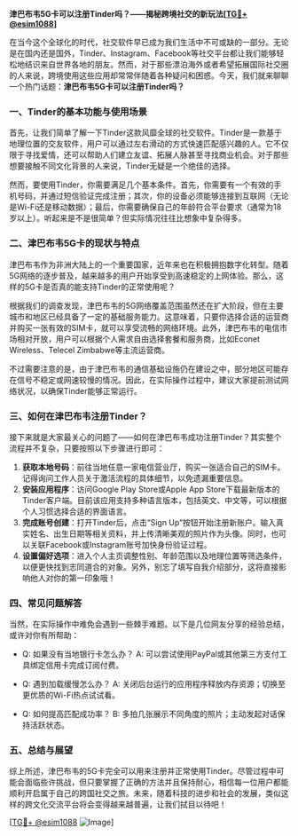 **津巴布韦5G卡可以注册Tinder吗？——揭秘跨境社交的新玩法[[TG💪+ @esim1088](https://t.me/s/esim1088)]**

在当今这个全球化的时代，社交软件早已成为我们生活中不可或缺的一部分。无论是在国内还是国外，Tinder、Instagram、Facebook等社交平台都让我们能够轻松地结识来自世界各地的朋友。然而，对于那些漂泊海外或者希望拓展国际社交圈的人来说，跨境使用这些应用却常常伴随着各种疑问和困惑。今天，我们就来聊聊一个热门话题：**津巴布韦5G卡可以注册Tinder吗？**

### 一、Tinder的基本功能与使用场景

首先，让我们简单了解一下Tinder这款风靡全球的社交软件。Tinder是一款基于地理位置的交友软件，用户可以通过左右滑动的方式快速匹配感兴趣的人。它不仅限于寻找爱情，还可以帮助人们建立友谊、拓展人脉甚至寻找商业机会。对于那些想要接触不同文化背景的人来说，Tinder无疑是一个绝佳的选择。

然而，要使用Tinder，你需要满足几个基本条件。首先，你需要有一个有效的手机号码，并通过短信验证完成注册；其次，你的设备必须能够连接到互联网（无论是Wi-Fi还是移动数据）；最后，你需要确保自己的年龄符合平台要求（通常为18岁以上）。听起来是不是很简单？但实际情况往往比想象中复杂得多。

### 二、津巴布韦5G卡的现状与特点

津巴布韦作为非洲大陆上的一个重要国家，近年来也在积极拥抱数字化转型。随着5G网络的逐步普及，越来越多的用户开始享受到高速稳定的上网体验。那么，这样的5G卡是否真的能支持Tinder的正常使用呢？

根据我们的调查发现，津巴布韦的5G网络覆盖范围虽然还在扩大阶段，但在主要城市和地区已经具备了一定的基础服务能力。这意味着，只要你选择合适的运营商并购买一张有效的SIM卡，就可以享受流畅的网络环境。此外，津巴布韦的电信市场相对开放，用户可以根据个人需求自由选择套餐和服务商，比如Econet Wireless、Telecel Zimbabwe等主流运营商。

不过需要注意的是，由于津巴布韦的通信基础设施仍在建设之中，部分地区可能存在信号不稳定或网速较慢的情况。因此，在实际操作过程中，建议大家提前测试网络状况，以确保Tinder能够正常运行。

### 三、如何在津巴布韦注册Tinder？

接下来就是大家最关心的问题了——如何在津巴布韦成功注册Tinder？其实整个流程并不复杂，只要按照以下步骤进行即可：

1. **获取本地号码**：前往当地任意一家电信营业厅，购买一张适合自己的SIM卡。记得询问工作人员关于激活流程的具体细节，以免遗漏重要信息。
2. **安装应用程序**：访问Google Play Store或Apple App Store下载最新版本的Tinder客户端。目前该应用支持多种语言版本，包括英文、中文等，可以根据个人习惯选择合适的界面语言。
3. **完成账号创建**：打开Tinder后，点击“Sign Up”按钮开始注册新账户。输入真实姓名、出生日期等相关资料，并上传清晰美观的照片作为头像。同时，也可以关联Facebook或Instagram账号加快身份验证过程。
4. **设置偏好选项**：进入个人主页调整性别、年龄范围以及地理位置等筛选条件，以便更快找到志同道合的对象。另外，别忘了填写自我介绍部分，这将直接影响他人对你的第一印象哦！

### 四、常见问题解答

当然，在实际操作中难免会遇到一些棘手难题。以下是几位网友分享的经验总结，或许对你有所帮助：

- Q: 如果没有当地银行卡怎么办？
  A: 可以尝试使用PayPal或其他第三方支付工具绑定信用卡完成订阅付费。
  
- Q: 遇到加载缓慢怎么办？
  A: 关闭后台运行的应用程序释放内存资源；切换至更优质的Wi-Fi热点试试看。

- Q: 如何提高匹配成功率？
  B: 多拍几张展示不同角度的照片；主动发起对话保持活跃状态。

### 五、总结与展望

综上所述，津巴布韦的5G卡完全可以用来注册并正常使用Tinder。尽管过程中可能会面临些许挑战，但只要掌握了正确的方法并且保持耐心，相信每一位用户都能顺利开启属于自己的跨国社交之旅。未来，随着科技的进步和社会的发展，类似这样的跨文化交流平台将会变得越来越普遍，让我们拭目以待吧！

[[TG💪+ @esim1088](https://t.me/s/esim1088) ![Image](https://i.postimg.cc/4NQfJmqS/Snipaste-2025-05-13-00-14-12.png)]